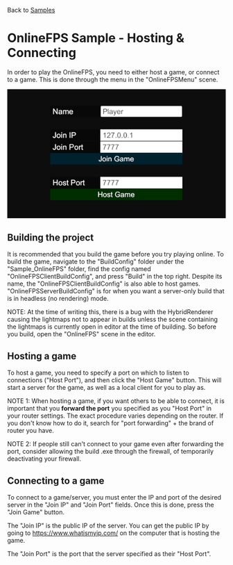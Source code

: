 Back to [Samples](../../samples.md)

# OnlineFPS Sample - Hosting & Connecting

In order to play the OnlineFPS, you need to either host a game, or connect to a game. This is done through the menu in the "OnlineFPSMenu" scene.

![](../../Images/onlinefps-connection-menu.png)


## Building the project

It is recommended that you build the game before you try playing online. To build the game, navigate to the "BuildConfig" folder under the "Sample_OnlineFPS" folder, find the config named "OnlineFPSClientBuildConfig", and press "Build" in the top right. Despite its name, the "OnlineFPSClientBuildConfig" is also able to host games. "OnlineFPSServerBuildConfig" is for when you want a server-only build that is in headless (no rendering) mode.

NOTE: At the time of writing this, there is a bug with the HybridRenderer causing the lightmaps not to appear in builds unless the scene containing the lightmaps is currently open in editor at the time of building. So before you build, open the "OnlineFPS" scene in the editor.


## Hosting a game

To host a game, you need to specify a port on which to listen to connections ("Host Port"), and then click the "Host Game" button. This will start a server for the game, as well as a local client for you to play as.

NOTE 1: When hosting a game, if you want others to be able to connect, it is important that you **forward the port** you specified as you "Host Port" in your router settings. The exact procedure varies depending on the router. If you don't know how to do it, search for "port forwarding" + the brand of router you have.

NOTE 2: If people still can't connect to your game even after forwarding the port, consider allowing the build .exe through the firewall, of temporarily deactivating your firewall.


## Connecting to a game

To connect to a game/server, you must enter the IP and port of the desired server in the "Join IP" and "Join Port" fields. Once this is done, press the "Join Game" button.

The "Join IP" is the public IP of the server. You can get the public IP by going to https://www.whatismyip.com/ on the computer that is hosting the game.

The "Join Port" is the port that the server specified as their "Host Port".